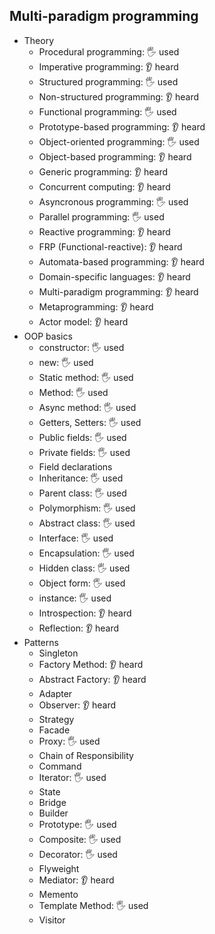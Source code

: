 ## Multi-paradigm programming

- Theory
  - Procedural programming: 🖐️ used
  - Imperative programming: 👂 heard
  - Structured programming: 🖐️ used
  - Non-structured programming: 👂 heard
  - Functional programming: 🖐️ used
  - Prototype-based programming: 👂 heard
  - Object-oriented programming: 🖐️ used
  - Object-based programming: 👂 heard
  - Generic programming: 👂 heard
  - Concurrent computing: 👂 heard
  - Asyncronous programming: 🖐️ used
  - Parallel programming: 🖐️ used
  - Reactive programming: 👂 heard
  - FRP (Functional-reactive): 👂 heard
  - Automata-based programming: 👂 heard
  - Domain-specific languages: 👂 heard
  - Multi-paradigm programming: 👂 heard
  - Metaprogramming: 👂 heard
  - Actor model: 👂 heard
- OOP basics
  - constructor: 🖐️ used
  - new: 🖐️ used
  - Static method: 🖐️ used
  - Method: 🖐️ used
  - Async method: 🖐️ used
  - Getters, Setters: 🖐️ used
  - Public fields: 🖐️ used
  - Private fields: 🖐️ used
  - Field declarations
  - Inheritance: 🖐️ used
  - Parent class: 🖐️ used
  - Polymorphism: 🖐️ used
  - Abstract class: 🖐️ used
  - Interface: 🖐️ used
  - Encapsulation: 🖐️ used
  - Hidden class: 🖐️ used
  - Object form: 🖐️ used
  - instance: 🖐️ used
  - Introspection: 👂 heard
  - Reflection: 👂 heard
- Patterns
  - Singleton
  - Factory Method: 👂 heard
  - Abstract Factory: 👂 heard
  - Adapter
  - Observer: 👂 heard
  - Strategy
  - Facade
  - Proxy: 🖐️ used
  - Chain of Responsibility
  - Command
  - Iterator: 🖐️ used
  - State
  - Bridge
  - Builder
  - Prototype: 🖐️ used
  - Composite: 🖐️ used
  - Decorator: 🖐️ used
  - Flyweight
  - Mediator: 👂 heard
  - Memento
  - Template Method: 🖐️ used
  - Visitor
